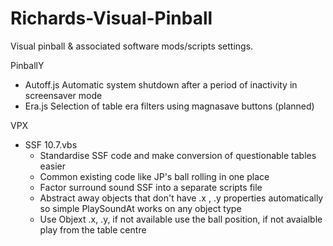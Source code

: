 # Richards-Visual-Pinball
Visual pinball & associated software mods/scripts settings.

PinballY
  - Autoff.js Automatic system shutdown after a period of inactivity in screensaver mode
  - Era.js    Selection of table era filters using magnasave buttons (planned)

VPX
  - SSF 10.7.vbs
    - Standardise SSF code and make conversion of questionable tables easier
    - Common existing code like JP's ball rolling in one place
    - Factor surround sound SSF into a separate scripts file
    - Abstract away objects that don't have .x , .y properties automatically so simple PlaySoundAt works on any object type
    - Use Objext .x, .y, if not available use the ball position, if not avaialble play from the table centre
  
